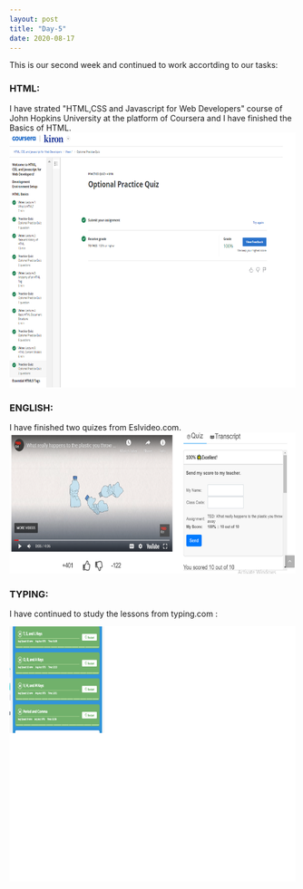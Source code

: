 ```yaml
---
layout: post
title: "Day-5"
date: 2020-08-17
---
```

This is our second week and continued to work accortding to our tasks:

<h3> HTML: </h3>
I have strated "HTML,CSS and Javascript for Web Developers" course of John Hopkins University at the platform of Coursera and I have finished the Basics of HTML.

<img src="/Images/CourseraHtml1.png" alt="day5HTML" height="450">

<h3> ENGLISH: </h3>
I have finished two quizes from Eslvideo.com.

<img src="/Images/EslVideo4.png" alt="day5HTML" height="250">

<h3> TYPING: </h3>

I have continued to study the lessons from  typing.com :

<img src="/Images/Typing4.png" alt="day5Typing" height="450">

